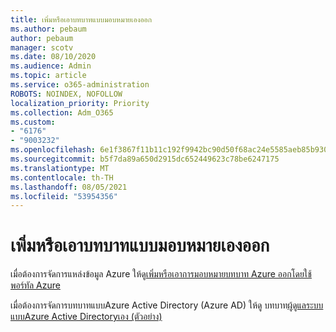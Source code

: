 ```yaml
---
title: เพิ่มหรือเอาบทบาทแบบมอบหมายเองออก
ms.author: pebaum
author: pebaum
manager: scotv
ms.date: 08/10/2020
ms.audience: Admin
ms.topic: article
ms.service: o365-administration
ROBOTS: NOINDEX, NOFOLLOW
localization_priority: Priority
ms.collection: Adm_O365
ms.custom:
- "6176"
- "9003232"
ms.openlocfilehash: 6e1f3867f11b11c192f9942bc90d50f68ac24e5585aeb85b930b7c264f282d07
ms.sourcegitcommit: b5f7da89a650d2915dc652449623c78be6247175
ms.translationtype: MT
ms.contentlocale: th-TH
ms.lasthandoff: 08/05/2021
ms.locfileid: "53954356"
---
```

# <a name="add-or-remove-a-custom-role"></a>เพิ่มหรือเอาบทบาทแบบมอบหมายเองออก

เมื่อต้องการจัดการแหล่งข้อมูล Azure ให้ดู[เพิ่มหรือเอาการมอบหมายบทบาท Azure ออกโดยใช้พอร์ทัล Azure](https://docs.microsoft.com/azure/role-based-access-control/role-assignments-portal)

เมื่อต้องการจัดการบทบาทแบบAzure Active Directory (Azure AD) ให้ดู บทบาท[ผู้ดูแลระบบแบบAzure Active Directoryเอง (ตัวอย่าง)](https://docs.microsoft.com/azure/active-directory/users-groups-roles/roles-custom-overview)
